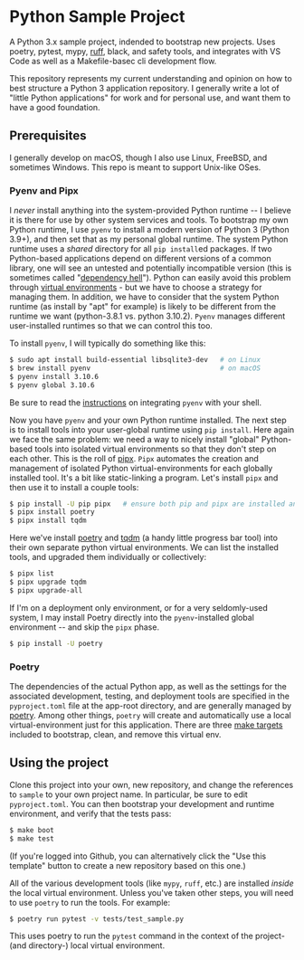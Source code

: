 # Python Sample Project

A Python 3.x sample project, indended to bootstrap new projects. Uses poetry, pytest, mypy,
[ruff](https://github.com/charliermarsh/ruff), black, and safety tools, and integrates with VS Code as
well as a Makefile-basec cli development flow.

This repository represents my current understanding and opinion on how to best structure a Python 3
application repository. I generally write a lot of "little Python applications" for work and for
personal use, and want them to have a good foundation.

## Prerequisites

I generally develop on macOS, though I also use Linux, FreeBSD, and sometimes Windows. This repo is
meant to support Unix-like OSes.

### Pyenv and Pipx

I *never* install anything into the system-provided Python runtime -- I believe it is there for use
by other system services and tools. To bootstrap my own Python runtime, I use `pyenv` to install a
modern version of Python 3 (Python 3.9+), and then set that as my personal global runtime. The
system Python runtime uses a _shared_ directory for all `pip install`ed packages. If two
Python-based applications depend on different versions of a common library, one will see an
untested and potentially incompatible version (this is sometimes called "[dependency
hell](https://en.wikipedia.org/wiki/Dependency_hell)"). Python can easily avoid this problem
through [virtual environments](https://docs.python.org/3/tutorial/venv.html) - but we have to
choose a strategy for managing them. In addition, we have to consider that the system Python
runtime (as install by "apt" for example) is likely to be different from the runtime we want
(python-3.8.1 vs. python 3.10.2). `Pyenv` manages different user-installed runtimes so that we can
control this too.


To install `pyenv`, I will typically do something like this:

```sh
$ sudo apt install build-essential libsqlite3-dev   # on Linux
$ brew install pyenv                                # on macOS
$ pyenv install 3.10.6
$ pyenv global 3.10.6
```

Be sure to read the [instructions](https://github.com/pyenv/pyenv#installation) on integrating
`pyenv` with your shell.

Now you have `pyenv` and your own Python runtime installed. The next step is to install tools into
your user-global runtime using `pip install`. Here again we face the same problem: we need a way to
nicely install "global" Python-based tools into isolated virtual environments so that they don't
step on each other. This is the roll of [pipx](https://github.com/pypa/pipx). `Pipx` automates the
creation and management of isolated Python virtual-environments for each globally installed tool.
It's a bit like static-linking a program. Let's install `pipx` and then use it to install a couple
tools:

```sh
$ pip install -U pip pipx   # ensure both pip and pipx are installed and up to date
$ pipx install poetry
$ pipx install tqdm
```

Here we've install [poetry](https://python-poetry.org/) and [tqdm](https://tqdm.github.io/) (a
handy little progress bar tool) into their own separate python virtual environments. We can list
the installed tools, and upgraded them individually or collectively:

```sh
$ pipx list
$ pipx upgrade tqdm
$ pipx upgrade-all
```

If I'm on a deployment only environment, or for a very seldomly-used system, I may install Poetry
directly into the `pyenv`-installed global environment -- and skip the `pipx` phase.

```sh
$ pip install -U poetry
```

### Poetry

The dependencies of the actual Python app, as well as the settings for the associated
development, testing, and deployment tools are specified in the `pyproject.toml` file at the app-root
directory, and are generally managed by [poetry](https://python-poetry.org/). Among other things,
`poetry` will create and automatically use a local virtual-environment just for this application.
There are three [make targets](https://github.com/dcreemer/sample/blob/main/Makefile#L24-L25)
included to bootstrap, clean, and remove this virtual env.

## Using the project

Clone this project into your own, new repository, and change the references to `sample` to your
own project name. In particular, be sure to edit `pyproject.toml`. You can then bootstrap your
development and runtime environment, and verify that the tests pass:

```sh
$ make boot
$ make test
```

(If you're logged into Github, you can alternatively click the "Use this template" button to create
a new repository based on this one.)

All of the various development tools (like `mypy`, `ruff`, etc.) are installed *inside* the local
virtual environment. Unless you've taken other steps, you will need to use `poetry` to run the tools.
For example:

```sh
$ poetry run pytest -v tests/test_sample.py
```

This uses poetry to run the `pytest` command in the context of the project- (and directory-) local
virtual environment.
